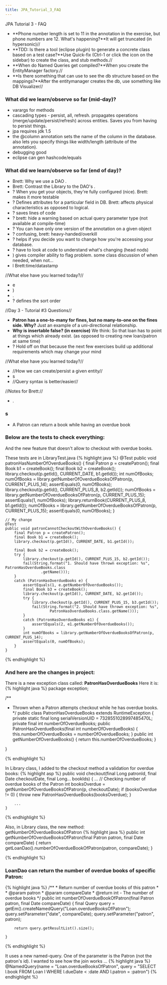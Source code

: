 ```yaml
---
title: JPA_Tutorial_3_FAQ
---
```

JPA Tutorial 3 - FAQ
* **Phone number length is set to 11 in the annotation in the exercise, but phone numbers are 12. What's happening?**It will get truncated (in hypersonic)//
* **TDD: Is there a tool (eclipse plugin) to generate a concrete class based on a test case?**Use Quick-fix (Ctrl-1 or click the icon on the sidebar) to create the class, and stub methods.//
* **When do Named Queries get compiled?**When you create the EntityManager factory.//
* **Is there something that can use to see the db structure based on the mappings?**After the entitymanager creates the db, use something like DB Visualizer//

### What did we learn/observe so far (mid-day)?
* varargs for methods
* cascading types - persist, all, refresh. propagates operations (merge/update/persist/refresh) across entities. Saves you from having to persist things.
* jpa requires jdk 1.5
* the @column annotation sets the name of the column in the database. also lets you specify things like width/length (attribute of the annotation).
* debugging good
* eclipse can gen hashcode/equals

### What did we learn/observe so far (end of day)?
* Brett: Why we use a DAO .
* Brett: Contrast the Library to the DAO's .
* ? When you get your objects, they're fully configured (nice). Brett: makes it more testable
* ? Defines attributes for a particular field in DB. Brett: affects physical characteristics as opposed to logical.
* ? saves lines of code
* ? brett: hide a warning based on actual query parameter type (not available at compile-time)
* ? You can have only one version of the annotation on a given object
* ? confusing, brett: heavy-handed/overkill
* ? helps if you decide you want to change how you're accessing your database.
* ? have to look at code to understand what's changing (head nods)
* ) gives compiler ability to flag problem. some class discussion of when needed, when not...
* l Brett:time/datastamp

//What else have you learned today?//
* e
* )
* .
* ? defines the sort order

//Day 3 - Tutorial #3
Questions//
* **Patron has a one-to-many for fines, but no many-to-one on the fines side. Why?** Just an example of a uni-directional relationship.
* **Why is insertable false? (in exercise)** We think: So that loan has to point at things which already exist. (as opposed to creating new loan/patron at same time)
* ? Hold off on that because the next few exercises build up additional requirements which may change your mind

//What else have you learned today?//
* //How we can create/persist a given entity//
* s
* //Query syntax is better/easier//

//Notes for Brett://
* .


### s
* A Patron can return a book while having an overdue book
### Below are the tests to check everything:
And the new feature that doesn't allow to checkout with overdue books.

These tests are in LibraryTest.java
{% highlight java %}
    @Test
    public void patronHasNumberOfOverdueBooks() {
        final Patron p = createPatron();
        final Book b1 = createBook();
        final Book b2 = createBook();
        library.checkout(p.getId(), CURRENT_DATE, b1.getId());
        int numOfBooks;
        numOfBooks = library.getNumberOfOverdueBooksOfPatron(p, CURRENT_PLUS_14);
        assertEquals(0, numOfBooks);
        library.checkout(p.getId(), CURRENT_PLUS_8, b2.getId());
        numOfBooks = library.getNumberOfOverdueBooksOfPatron(p, CURRENT_PLUS_15);
        assertEquals(1, numOfBooks);
        library.returnBook(CURRENT_PLUS_8, b1.getId());
        numOfBooks = library.getNumberOfOverdueBooksOfPatron(p, CURRENT_PLUS_15);
        assertEquals(0, numOfBooks);
    }

    // My change
    @Test
    public void patronCannotCheckoutWithOverdueBooks() {
        final Patron p = createPatron();
        final Book b1 = createBook();
        library.checkout(p.getId(), CURRENT_DATE, b1.getId());

        final Book b2 = createBook();
        try {
            library.checkout(p.getId(), CURRENT_PLUS_15, b2.getId());
            fail(String.format("1. Should have thrown exception: %s", PatronHasOverdueBooks.class
                    .getName()));
        }
        catch (PatronHasOverdueBooks e) {
            assertEquals(1, e.getNumberOfOverdueBooks());
            final Book b3 = createBook();
            library.checkout(p.getId(), CURRENT_DATE, b2.getId());
            try {
                library.checkout(p.getId(), CURRENT_PLUS_15, b3.getId());
                fail(String.format("2. Should have thrown exception: %s",
                        PatronHasOverdueBooks.class.getName()));
            }
            catch (PatronHasOverdueBooks e1) {
                assertEquals(2, e1.getNumberOfOverdueBooks());
            }
            int numOfBooks = library.getNumberOfOverdueBooksOfPatron(p, CURRENT_PLUS_14);
            assertEquals(0, numOfBooks);
        }
    }

{% endhighlight %}

### And here are the changes in project:

There is a new exception class called: **PatronHasOverdueBooks**
Here it is:
{% highlight java %}
package exception;

/**
 * Thrown when a Patron attempts checkout while he has overdue books.
 */
public class PatronHasOverdueBooks extends RuntimeException {
    private static final long serialVersionUID = 7328551028997485470L;
    private final int numberOfOverdueBooks;
    public PatronHasOverdueBooks(final int numberOfOverdueBooks) {
        this.numberOfOverdueBooks = numberOfOverdueBooks;
    }
    public int getNumberOfOverdueBooks() {
        return this.numberOfOverdueBooks;
    }

}

{% endhighlight %}

In Library class, I added to the checkout method a validation for overdue books:
{% highlight asp %}
    public void checkout(final Long patronId, final Date checkoutDate, final Long... bookIds) {
        ...
        // Checking number of overdue books of the Patron
        int booksOverdue = getNumberOfOverdueBooksOfPatron(p, checkoutDate);
        if (booksOverdue != 0) {
            throw new PatronHasOverdueBooks(booksOverdue);
        }

        ...
    }

{% endhighlight %}

Also, in Library class, the new method: getNumberOfOverdueBooksOfPatron
{% highlight java %}
    public int getNumberOfOverdueBooksOfPatron(final Patron patron, final Date compareDate) {
        return getLoanDao().numberOfOverdueBookOfPatron(patron, compareDate);
    }

{% endhighlight %}

### LoanDao can return the number of overdue books of specific Patron:
{% highlight java %}
    /**
     * Return number of overdue books of this patron
     *
     * @param patron
     * @param compareDate
     * @return int - The number of overdue books
     */
    public int numberOfOverdueBookOfPatron(final Patron patron, final Date compareDate) {
        final Query query = getEm().createNamedQuery("Loan.overdueBooksOfPatron");
        query.setParameter("date", compareDate);
        query.setParameter("patron", patron);

        return query.getResultList().size();

    }

{% endhighlight %}


It uses a new named-query. One of the parameter is the Patron (not the patron's id). I wanted to see how the join works ...
{% highlight java %}
@NamedQuery(name = "Loan.overdueBooksOfPatron", query = "SELECT l.book FROM Loan l WHERE l.dueDate < :date AND l.patron = :patron")
{% endhighlight %}
